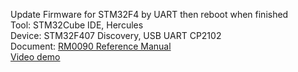 Update Firmware for STM32F4 by UART then reboot when finished  
Tool: STM32Cube IDE, Hercules  
Device: STM32F407 Discovery, USB UART CP2102  
Document: [RM0090 Reference Manual](https://www.st.com/resource/en/reference_manual/dm00031020-stm32f405-415-stm32f407-417-stm32f427-437-and-stm32f429-439-advanced-arm-based-32-bit-mcus-stmicroelectronics.pdf)  
[Video demo](https://youtu.be/AfzMlozOUX0)

